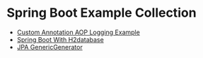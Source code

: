 # Spring Boot Example Collection
- [Custom Annotation AOP Logging Example](custom-annotation-aop)
- [Spring Boot With H2database](spring-boot-with-h2)
- [JPA GenericGenerator](jpa-genericgenerator)